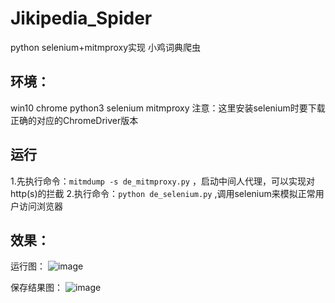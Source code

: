 # Jikipedia_Spider
python selenium+mitmproxy实现 小鸡词典爬虫

## 环境：
win10 chrome python3 selenium mitmproxy
注意：这里安装selenium时要下载正确的对应的ChromeDriver版本

## 运行
1.先执行命令：`mitmdump -s de_mitmproxy.py` ，启动中间人代理，可以实现对http(s)的拦截
2.执行命令：`python de_selenium.py` ,调用selenium来模拟正常用户访问浏览器

## 效果：
运行图：
![image](https://github.com/HuerFu/Jikipedia_Spider/blob/master/start.png)

保存结果图：
![image](https://github.com/HuerFu/Jikipedia_Spider/blob/master/result.png)
